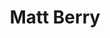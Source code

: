 ---
title: "Matt Berry"
summary: "Born in May 2, 1974, Bromham, Bedfordshire, England, Matt Berry is an actor and musician best known for his roles on the British sitcoms *The IT Crowd*, *The Mighty Boosh* and *Garth Marenghi's Darkplace*, and more recently internationally as Lazlo on the FX vampire comedy series *What We Do in the Shadows*, based on the New Zealand comedy film of the same name. Along with Rich Fulcher, he created and starred in the cult comedy series *Snuff Box*, which featured songs written and composed by Berry. He also wrote the 2004 parody rock opera *AD/BC* for BBC Three. As well as an actor, Matt also has a very colourful musical career and has released 10 albums, most of which through the label 'Acid Jazz'. The majority of his music is self composed, but every now and then, he has input from his band, 'The Maypoles', who also perform live on Matt's concerts. His most famous song is 'Take My Hand', as used in 'Snuff Box' during the Elton John sketch, and in 'Toast Of London', as the main theme. His theme to 'Snuff Box' was also featured very briefly in the blockbuster movie 'Dredd' and was covered by the American R&B artist 'Geno Washington'. Berry's music style varies from progressive rock, to experimental folk, all tied together with an electronic feel, with various reoccurring melodies in some songs. His inspiration comes from musicians such as 'Jean-Michel Jarre' and 'Vangelis', who he played as a cameo on 'Shooting Stars'."
image: "matt-berry.jpg"
---